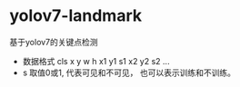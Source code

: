 # yolov7-landmark
基于yolov7的关键点检测  
* 数据格式  cls x y w h x1 y1 s1 x2 y2 s2 ...
* s 取值0或1, 代表可见和不可见， 也可以表示训练和不训练。
